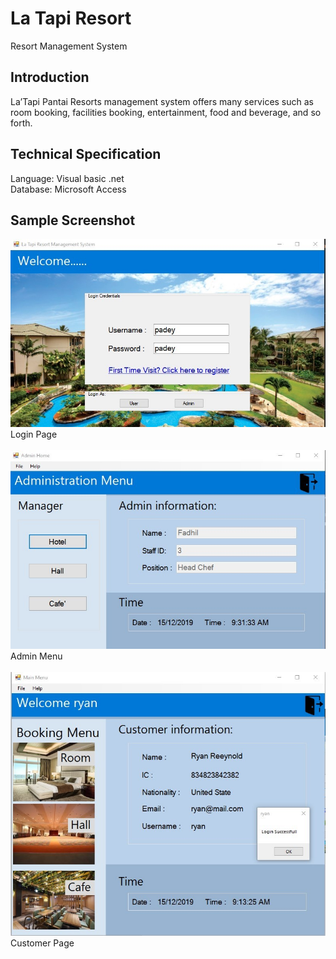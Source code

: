 # La Tapi Resort
 Resort Management System 

## Introduction
La’Tapi Pantai Resorts management system offers many services such as room booking, facilities booking, entertainment, food and beverage, and so forth. <br>
## Technical Specification
Language: Visual basic .net<br>
Database: Microsoft Access
## Sample Screenshot
![login](https://github.com/nbotsduo/La-Tapi-Resort/blob/main/Screenshot/1.jpg)
<br>Login Page<br><br>
![login](https://github.com/nbotsduo/La-Tapi-Resort/blob/main/Screenshot/2.jpg)
<br>Admin Menu<br><br>
![login](https://github.com/nbotsduo/La-Tapi-Resort/blob/main/Screenshot/3.jpg)
<br>Customer Page<br><br>
